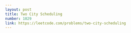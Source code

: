 ```yaml
---
layout: post
title: Two City Scheduling
number: 1029
link: https://leetcode.com/problems/two-city-scheduling
---
```

